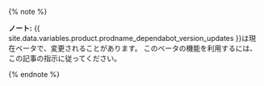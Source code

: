 {% note %}

**ノート:** {{ site.data.variables.product.prodname_dependabot_version_updates }}は現在ベータで、変更されることがあります。 このベータの機能を利用するには、この記事の指示に従ってください。

{% endnote %}
